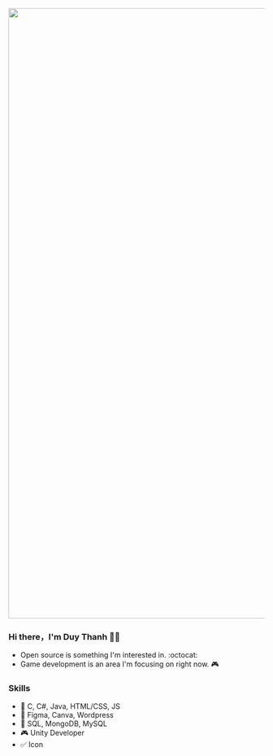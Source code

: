 <p align="center">
  <img src="https://media2.giphy.com/media/v1.Y2lkPTc5MGI3NjExOTM0NjMyNTM3ZWM3YWMxYWM5MTk0MzU1NWFjM2YyMDgzZDJhOTM5OCZlcD12MV9pbnRlcm5hbF9naWZzX2dpZklkJmN0PWc/t4cCKrEkociVYDJrrr/giphy.gif" width="1200"/>
</p>

### Hi there，I'm Duy Thanh 🙋‍♂️

- Open source is something I'm interested in. :octocat:
- Game development is an area I'm focusing on right now. :video_game:

### Skills
- :page_facing_up: C, C#, Java, HTML/CSS, JS
- :art: Figma, Canva, Wordpress
- :floppy_disk: SQL, MongoDB, MySQL
- :video_game: Unity Developer
- :white_check_mark: Icon

